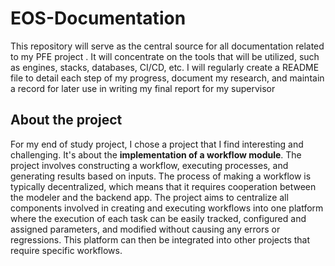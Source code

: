 # EOS-Documentation
This repository will serve as the central source for all documentation related to my PFE project . It will concentrate on the tools that will be utilized, such as engines, stacks, databases, CI/CD, etc. I will regularly create a README file to detail each step of my progress, document my research, and maintain a record for later use in writing my final report for my supervisor

## About the project 
For my end of study project, I chose a project that I find interesting and challenging. It's about the <b>implementation of a workflow module</b>. The project involves constructing a workflow, executing processes, and generating results based on inputs. The process of making a workflow is typically decentralized, which means that it requires cooperation between the modeler and the backend app. The project aims to centralize all components involved in creating and executing workflows into one platform where the execution of each task can be easily tracked, configured and assigned parameters, and modified without causing any errors or regressions. This platform can then be integrated into other projects that require specific workflows.
